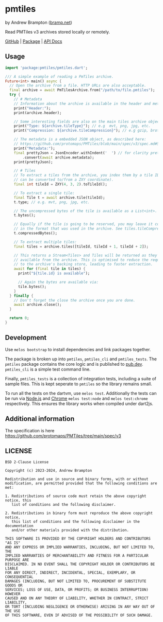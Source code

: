 # pmtiles

by Andrew Brampton ([bramp.net](https://bramp.net))

Read PMTiles v3 archives stored locally or remotely.

[GitHub](https://github.com/bramp/pmtiles-dart) | [Package](https://pub.dev/packages/pmtiles) | [API Docs](https://pub.dev/documentation/pmtiles/latest/)

## Usage

```dart
import 'package:pmtiles/pmtiles.dart';

/// A simple example of reading a PmTiles archive.
Future<int> main() async {
  // Open the archive from a file. HTTP URLs are also acceptable.
  final archive = await PmTilesArchive.from("/path/to/file.pmtiles");
  try {
    // # Metadata
    // Information about the archive is available in the header and metadata.
    print("Header:");
    print(archive.header);

    // Some interesting fields are also on the main tiles archive object.
    print("Type: ${archive.tileType}"); // e.g  mvt, png, jpg, etc.
    print("Compression: ${archive.tileCompression}"); // e.g gzip, brotli, etc.

    // The metadata is a embedded JSON object, as described here:
    // https://github.com/protomaps/PMTiles/blob/main/spec/v3/spec.md#5-json-metadata
    print("Metadata:");
    final prettyJson = JsonEncoder.withIndent('  ') // for clarity pretty print
        .convert(await archive.metadata);
    print(prettyJson);

    // # Tiles
    // To extract a tiles from the archive, you index them by a tile ID (which
    // can be converted to/from a ZXY coordinate).
    final int tileId = ZXY(4, 3, 2).toTileId();

    // To extract a single tile:
    final Tile t = await archive.tile(tileId);
    t.type; // e.g. mvt, png, jpg, etc.

    // The uncompressed bytes of the tile is available as a List<int>.
    t.bytes();

    // Equally if the tile is going to be reserved, you may leave it compressed
    // in the format that was used in the archive. See tiles.tileCompression above.
    t.compressedBytes();

    // To extract multiple tiles:
    final tiles = archive.tiles([tileId, tileId + 1, tileId + 2]);

    // This returns a Stream<Tiles> and Tiles will be returned as they become
    // available from the archive. This is optimised to reduce the requests
    // to the archive's backing store, leading to faster extraction.
    await for (final tile in tiles) {
      print("${tile.id} is available");

      // Again the bytes are available via:
      tile.bytes();
    }
  } finally {
    // Don't forget the close the archive once you are done.
    await archive.close();
  }

  return 0;
}

```

## Development

Use `melos bootstrap` to install dependencies and link packages together.

The package is broken up into `pmtiles`, `pmtiles_cli` and `pmtiles_tests`. The
`pmtiles` package contains the core logic and is published to [pub.dev](https://pub.dev/packages/pmtiles).
`pmtiles_cli` is a simple test command line.

Finally, `pmtiles_tests` is a collection of integration tests, including a suite
of sample files. This is kept seperate to `pmtiles` so the library remains
small.

To run all the tests on the dartvm, use `melos test`.  Additionally the tests
can be run via [Node.js](https://nodejs.org/) and [Chrome](https://www.google.com/chrome/)
`melos test:node` and `melos test:chrome` respectively. This ensures the library
works when compiled under dart2js.


## Additional information

The specification is here https://github.com/protomaps/PMTiles/tree/main/spec/v3

## LICENSE

```
BSD 2-Clause License

Copyright (c) 2023-2024, Andrew Brampton

Redistribution and use in source and binary forms, with or without
modification, are permitted provided that the following conditions are met:

1. Redistributions of source code must retain the above copyright notice, this
   list of conditions and the following disclaimer.

2. Redistributions in binary form must reproduce the above copyright notice,
   this list of conditions and the following disclaimer in the documentation
   and/or other materials provided with the distribution.

THIS SOFTWARE IS PROVIDED BY THE COPYRIGHT HOLDERS AND CONTRIBUTORS "AS IS"
AND ANY EXPRESS OR IMPLIED WARRANTIES, INCLUDING, BUT NOT LIMITED TO, THE
IMPLIED WARRANTIES OF MERCHANTABILITY AND FITNESS FOR A PARTICULAR PURPOSE ARE
DISCLAIMED. IN NO EVENT SHALL THE COPYRIGHT HOLDER OR CONTRIBUTORS BE LIABLE
FOR ANY DIRECT, INDIRECT, INCIDENTAL, SPECIAL, EXEMPLARY, OR CONSEQUENTIAL
DAMAGES (INCLUDING, BUT NOT LIMITED TO, PROCUREMENT OF SUBSTITUTE GOODS OR
SERVICES; LOSS OF USE, DATA, OR PROFITS; OR BUSINESS INTERRUPTION) HOWEVER
CAUSED AND ON ANY THEORY OF LIABILITY, WHETHER IN CONTRACT, STRICT LIABILITY,
OR TORT (INCLUDING NEGLIGENCE OR OTHERWISE) ARISING IN ANY WAY OUT OF THE USE
OF THIS SOFTWARE, EVEN IF ADVISED OF THE POSSIBILITY OF SUCH DAMAGE.
```